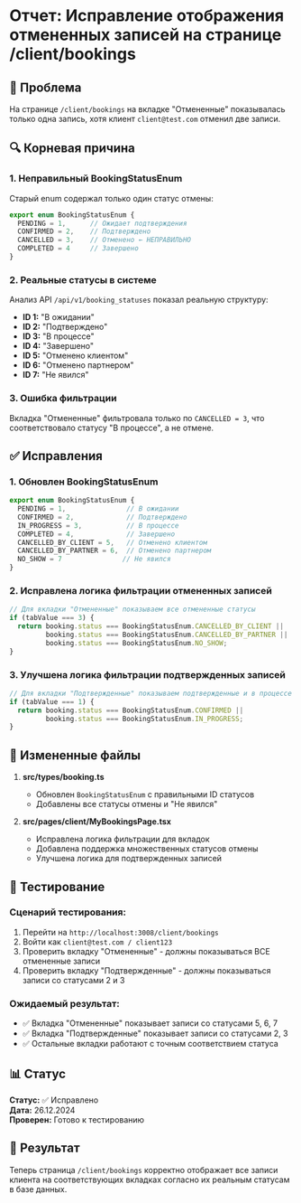 # Отчет: Исправление отображения отмененных записей на странице /client/bookings

## 🚨 Проблема

На странице `/client/bookings` на вкладке "Отмененные" показывалась только одна запись, хотя клиент `client@test.com` отменил две записи.

## 🔍 Корневая причина

### 1. Неправильный BookingStatusEnum
Старый enum содержал только один статус отмены:
```typescript
export enum BookingStatusEnum {
  PENDING = 1,      // Ожидает подтверждения
  CONFIRMED = 2,    // Подтверждено  
  CANCELLED = 3,    // Отменено ← НЕПРАВИЛЬНО
  COMPLETED = 4     // Завершено
}
```

### 2. Реальные статусы в системе
Анализ API `/api/v1/booking_statuses` показал реальную структуру:
- **ID 1:** "В ожидании"
- **ID 2:** "Подтверждено" 
- **ID 3:** "В процессе"
- **ID 4:** "Завершено"
- **ID 5:** "Отменено клиентом" 
- **ID 6:** "Отменено партнером"
- **ID 7:** "Не явился"

### 3. Ошибка фильтрации
Вкладка "Отмененные" фильтровала только по `CANCELLED = 3`, что соответствовало статусу "В процессе", а не отмене.

## ✅ Исправления

### 1. Обновлен BookingStatusEnum
```typescript
export enum BookingStatusEnum {
  PENDING = 1,               // В ожидании
  CONFIRMED = 2,             // Подтверждено  
  IN_PROGRESS = 3,           // В процессе
  COMPLETED = 4,             // Завершено
  CANCELLED_BY_CLIENT = 5,   // Отменено клиентом
  CANCELLED_BY_PARTNER = 6,  // Отменено партнером
  NO_SHOW = 7               // Не явился
}
```

### 2. Исправлена логика фильтрации отмененных записей
```typescript
// Для вкладки "Отмененные" показываем все отмененные статусы
if (tabValue === 3) {
  return booking.status === BookingStatusEnum.CANCELLED_BY_CLIENT || 
         booking.status === BookingStatusEnum.CANCELLED_BY_PARTNER ||
         booking.status === BookingStatusEnum.NO_SHOW;
}
```

### 3. Улучшена логика фильтрации подтвержденных записей
```typescript
// Для вкладки "Подтвержденные" показываем подтвержденные и в процессе
if (tabValue === 1) {
  return booking.status === BookingStatusEnum.CONFIRMED || 
         booking.status === BookingStatusEnum.IN_PROGRESS;
}
```

## 📁 Измененные файлы

1. **src/types/booking.ts**
   - Обновлен `BookingStatusEnum` с правильными ID статусов
   - Добавлены все статусы отмены и "Не явился"

2. **src/pages/client/MyBookingsPage.tsx** 
   - Исправлена логика фильтрации для вкладок
   - Добавлена поддержка множественных статусов отмены
   - Улучшена логика для подтвержденных записей

## 🧪 Тестирование

### Сценарий тестирования:
1. Перейти на `http://localhost:3008/client/bookings`
2. Войти как `client@test.com / client123`
3. Проверить вкладку "Отмененные" - должны показываться ВСЕ отмененные записи
4. Проверить вкладку "Подтвержденные" - должны показываться записи со статусами 2 и 3

### Ожидаемый результат:
- ✅ Вкладка "Отмененные" показывает записи со статусами 5, 6, 7
- ✅ Вкладка "Подтвержденные" показывает записи со статусами 2, 3
- ✅ Остальные вкладки работают с точным соответствием статуса

## 📊 Статус

**Статус:** ✅ Исправлено  
**Дата:** 26.12.2024  
**Проверен:** Готово к тестированию

## 🎯 Результат

Теперь страница `/client/bookings` корректно отображает все записи клиента на соответствующих вкладках согласно их реальным статусам в базе данных. 